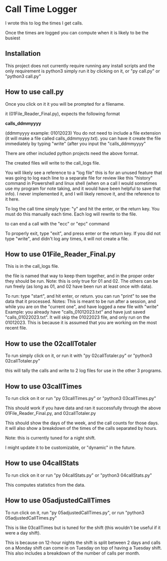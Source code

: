 # Call Time Logger
I wrote this to log the times I get calls.

Once the times are logged you can compute when it is likely to be the busiest

## Installation

This project does not currently require running any install scripts and the only requirement is python3
simply run it by clicking on it, or "py call.py" or "python3 call.py"

## How to use call.py

Once you click on it it you will be prompted for a filename.

it (01File_Reader_Final.py), expects the following format

**calls_ddmmyyyy**

(ddmmyyyy example: 01012023) 
You do not need to include a file extension (it will make a file called calls_ddmmyyyy.txt). 
you can have it create the file immediately by typing "write" (after you input the "calls_ddmmyyyy"

There are other included python projects need the above format.

The created files will write to the call_logs file.

You will likely see a reference to a "log file" this is for an unused feature that was going to log each line to a separate file for review like this "history" command in Powershell and linux shell (when on a call I would sometimes use my program for note taking, and it would have been helpful to save that info). I never implemented it, and I will likely remove it, and the reference to it here.

To log the call time simply type: "y" and hit the enter, or the return key. You must do this manually each time. Each log will rewrite to the file.

to can end a call with the "ecc" or "epc" command

To properly exit, type "exit", and press enter or the return key. If you did not type "write", and didn't log any times, it will not create a file.


## How to use 01File_Reader_Final.py
This is in the call_logs file.

the file is named that way to keep them together, and in the proper order they should be run.
Note: this is only true for 01 and 02. The others can be run freely (as long as 01, and 02 have been run at least once with data).

To run: type "start", and hit enter, or return. you can run "print" to see the data that it processed.
Notes: This is meant to be run after a session, and while you are on the "current one", and have logged a new file with "write"
Example: you already have "calls_01012023.txt” and have just saved "calls_01022023.txt". It will skip the 01022023 file, and only run on the 01012023. This is because it is assumed that you are working on the most recent file.


## How to use the 02callTotaler

To run simply click on it, or run it with "py 02callTotaler.py" or "python3 02callTotaler.py"
 
this will tally the calls and write to 2 log files for use in the other 3 programs.


## How to use 03callTimes

To run click on it or run "py 03callTimes.py" or "python3 03callTimes.py"

This should work if you have data and ran it successfully through the above 01File_Reader_Final.py, and 02callTotaler.py

This should show the days of the week, and the call counts for those days. it will also show a breakdown of the times of the calls separated by hours.

Note: this is currently tuned for a night shift.

I might update it to be customizable, or "dynamic" in the future.


## How to use 04callStats

To run click on it or run "py 04callStats.py" or "python3 04callStats.py"

This computes statistics from the data.


## How to use 05adjustedCallTimes

To run click on it, run "py 05adjustedCallTimes.py", or run "python3 05adjustedCallTimes.py"

This is like 03callTimes but is tuned for the shift (this wouldn't be useful if it were a day shift).

This is because on 12-hour nights the shift is split between 2 days and calls on a Monday shift can come in on Tuesday on top of having a Tuesday shift. This also includes a breakdown of the number of calls per month.



